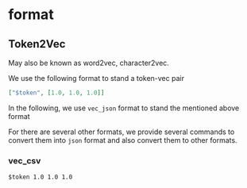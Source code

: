 # format

## Token2Vec

May also be known as word2vec, character2vec.

We use the following format to stand a token-vec pair

```json
["$token", [1.0, 1.0, 1.0]]
```

In the following, we use `vec_json` format to stand the mentioned above format

For there are several other formats, we provide several commands to convert them into `json` format
and also convert them to other formats.


### vec_csv

```text
$token 1.0 1.0 1.0
```
 